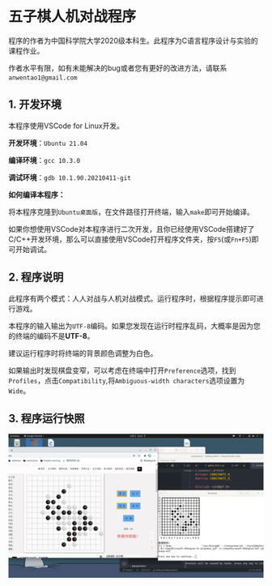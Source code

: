 # 五子棋人机对战程序

程序的作者为中国科学院大学2020级本科生。此程序为C语言程序设计与实验的课程作业。

作者水平有限，如有未能解决的bug或者您有更好的改进方法，请联系`anwentao1@gmail.com`

## 1. 开发环境

本程序使用VSCode for Linux开发。

**开发环境**：`Ubuntu 21.04`

**编译环境**：`gcc 10.3.0`

**调试环境**：`gdb 10.1.90.20210411-git`

**如何编译本程序：**

将本程序克隆到`Ubuntu桌面版`，在文件路径打开终端，输入`make`即可开始编译。

如果你想使用VSCode对本程序进行二次开发，且你已经使用VSCode搭建好了C/C++开发环境，那么可以直接使用VSCode打开程序文件夹，按`F5`(或`Fn+F5`)即可开始调试。

## 2. 程序说明

此程序有两个模式：人人对战与人机对战模式。运行程序时，根据程序提示即可进行游戏。

本程序的输入输出为`UTF-8`编码。如果您发现在运行时程序乱码，大概率是因为您的终端的编码不是**UTF-8**。

建议运行程序时将终端的背景颜色调整为白色。

如果输出时发现棋盘变窄，可以考虑在终端中打开`Preference`选项，找到`Profiles`，点击`Compatibility`,将`Ambiguous-width characters`选项设置为`Wide`。

## 3. 程序运行快照

![程序运行快照](images/ex.png)

